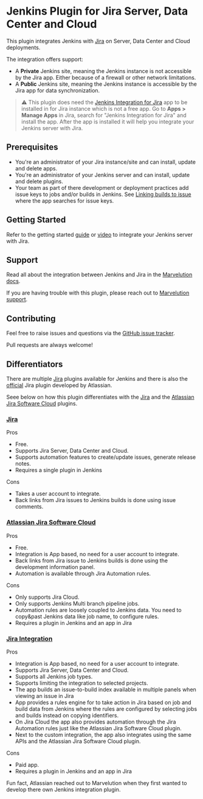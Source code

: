 # Jenkins Plugin for Jira Server, Data Center and Cloud

This plugin integrates Jenkins with [Jira](https://www.atlassian.com/jira) on Server, Data Center and Cloud deployments.

The integration offers support:
*   A **Private** Jenkins site, meaning the Jenkins instance is not accessible by the Jira app. Either because of a firewall or other 
    network limitations.
*   A **Public** Jenkins site, meaning the Jenkins instance is accessible by the Jira app for data synchronization.

> :warning: This plugin does need the [Jenkins Integration for Jira](https://marketplace.atlassian.com/apps/1211376/jenkins-integration-for-jira?tab=overview&hosting=cloud) 
> app to be installed in for Jira instance which is not a free app. Go to **Apps > Manage Apps** in Jira, search for "Jenkins 
> Integration for Jira" and install the app. After the app is installed it will help you integrate your Jenkins server with Jira.
     
## Prerequisites

- You're an administrator of your Jira instance/site and can install, update and delete apps.
- You're an administrator of your Jenkins server and can install, update and delete plugins.
- Your team as part of there development or deployment practices add issue keys to jobs and/or builds in Jenkins.
  See [Linking builds to issue](https://docs.marvelution.com/jji/cloud/data-synchronization/#linking-builds-to-issues) where the app 
  searches for issue keys. 

## Getting Started

Refer to the getting started [guide](https://docs.marvelution.com/jji/cloud/) or [video](https://youtu.be/KxlVIJlQ4To) to integrate your 
Jenkins server with Jira. 

## Support

Read all about the integration between Jenkins and Jira in the [Marvelution docs](https://docs.marvelution.com/jji/).

If you are having trouble with this plugin, please reach out to [Marvelution support](https://getsupport.marvelution.com/).

## Contributing

Feel free to raise issues and questions via the [GitHub issue tracker](https://github.com/jenkinsci/jira-integration-plugin/issues).

Pull requests are always welcome!

## Differentiators

There are multiple [Jira](https://plugins.jenkins.io/ui/search?query=jira) plugins available for Jenkins and there is also the 
[official](https://marketplace.atlassian.com/apps/1227791/jenkins-for-jira-official?hosting=cloud&tab=overview) Jira plugin developed by 
Atlassian.

Seee below on how this plugin differentiates with the [Jira](https://plugins.jenkins.io/jira/) and the 
[Atlassian Jira Software Cloud](https://plugins.jenkins.io/atlassian-jira-software-cloud/) plugins.

### [Jira](https://plugins.jenkins.io/jira/)

Pros
- Free.
- Supports Jira Server, Data Center and Cloud.
- Supports automation features to create/update issues, generate release notes.
- Requires a single plugin in Jenkins

Cons
- Takes a user account to integrate.
- Back links from Jira issues to Jenkins builds is done using issue comments.

### [Atlassian Jira Software Cloud](https://plugins.jenkins.io/atlassian-jira-software-cloud/)

Pros
- Free.
- Integration is App based, no need for a user account to integrate.
- Back links from Jira issue to Jenkins builds is done using the development information panel.
- Automation is available through Jira Automation rules.

Cons
- Only supports Jira Cloud.
- Only supports Jenkins Multi branch pipeline jobs.
- Automation rules are loosely coupled to Jenkins data. You need to copy&past Jenkins data like job name, to configure rules.
- Requires a plugin in Jenkins and an app in Jira

### [Jira Integration](https://marketplace.atlassian.com/apps/1211376/jenkins-integration-for-jira?tab=overview&hosting=cloud)

Pros
- Integration is App based, no need for a user account to integrate.
- Supports Jira Server, Data Center and Cloud.
- Supports all Jenkins job types.
- Supports limiting the integration to selected projects.
- The app builds an issue-to-build index available in multiple panels when viewing an issue in Jira
- App provides a rules engine for to take action in Jira based on job and build data from Jenkins where the rules are configured by 
  selecting jobs and builds instead on copying identifiers.
- On Jira Cloud the app also provides automation through the Jira Automation rules just like the Atlassian Jira Software Cloud plugin.
- Next to the custom integration, the app also integrates using the same APIs and the Atlassian Jira Software Cloud plugin.

Cons
- Paid app.
- Requires a plugin in Jenkins and an app in Jira


Fun fact, Atlassian reached out to Marvelution when they first wanted to develop there own Jenkins integration plugin.
